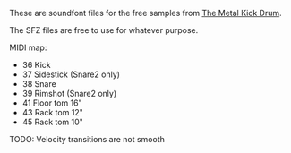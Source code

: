 These are soundfont files for the free samples from [The Metal Kick Drum](http://www.themetalkickdrum.com/free_stuff.html).

The SFZ files are free to use for whatever purpose.

MIDI map:

- 36 Kick
- 37 Sidestick (Snare2 only)
- 38 Snare
- 39 Rimshot (Snare2 only)
- 41 Floor tom 16"
- 43 Rack tom 12"
- 45 Rack tom 10"

TODO: Velocity transitions are not smooth
